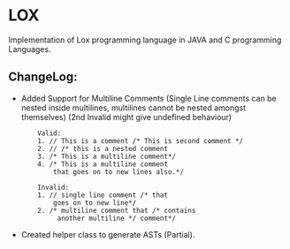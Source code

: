 # LOX
Implementation of Lox programming language in JAVA and C programming Languages.

## ChangeLog:
- Added Support for Multiline Comments (Single Line comments can be nested inside multilines, multilines cannot be nested amongst themselves) (2nd Invalid might give undefined behaviour)
    
    ```
        Valid:
        1. // This is a comment /* This is second comment */
        2. // /* this is a nested comment
        3. /* This is a multiline comment*/
        4. /* This is a multiline comment
            that goes on to new lines also.*/
        
        Invalid:
        1. // single line comment /* that
            goes on to new line*/
        2. /* multiline comment that /* contains
             another multiline */ comment*/ 
    ```
    
- Created helper class to generate ASTs (Partial).
    
